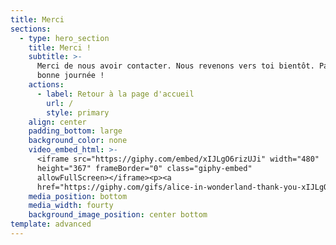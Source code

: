 ```yaml
---
title: Merci
sections:
  - type: hero_section
    title: Merci !
    subtitle: >-
      Merci de nous avoir contacter. Nous revenons vers toi bientôt. Passe une
      bonne journée !
    actions:
      - label: Retour à la page d'accueil
        url: /
        style: primary
    align: center
    padding_bottom: large
    background_color: none
    video_embed_html: >-
      <iframe src="https://giphy.com/embed/xIJLgO6rizUJi" width="480"
      height="367" frameBorder="0" class="giphy-embed"
      allowFullScreen></iframe><p><a
      href="https://giphy.com/gifs/alice-in-wonderland-thank-you-xIJLgO6rizUJi"></a></p>
    media_position: bottom
    media_width: fourty
    background_image_position: center bottom
template: advanced
---
```

